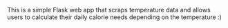 This is a simple Flask web app that scraps temperature data and allows users to calculate their daily calorie needs depending on the temperature :)
